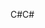 <span data-ttu-id="81452-101">C#</span><span class="sxs-lookup"><span data-stu-id="81452-101">C#</span></span>